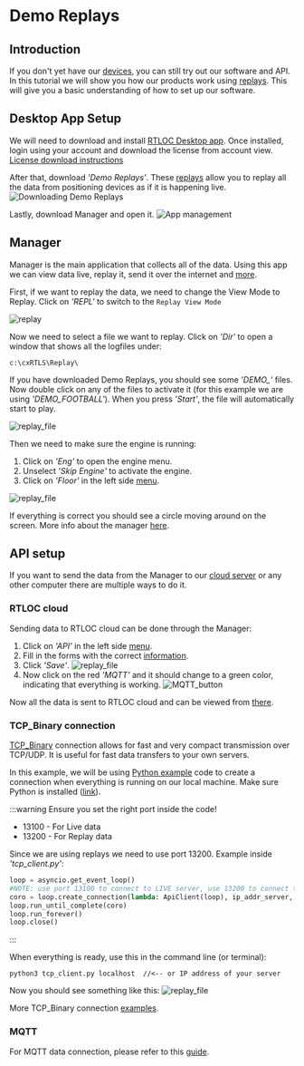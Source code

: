 # Demo Replays

## Introduction
If you don't yet have our [devices](https://rtloc.com/product/), you can still try out our software and API. In this tutorial we will show you how our products work using [replays](../manager/cxRTLS_replay.html#logging). This will give you a basic understanding of how to set up our software.

## Desktop App Setup
We will need to download and install [RTLOC Desktop app](https://app.rtloc.com/download). Once installed, login using your account and download the license from account view. [License download instructions](../hub/license.html)

After that, download _'Demo Replays'_. These [replays](../manager/cxRTLS_replay.html#logging) allow you to replay all the data from positioning devices as if it is happening live. 
![Downloading Demo Replays](../hub/img/demo.jpg)

Lastly, download Manager and open it.
![App management](../hub/img/apps.jpg)

## Manager
Manager is the main application that collects all of the data. Using this app we can view data live, replay it, send it over the internet and [more](../manager/). 

First, if we want to replay the data, we need to change the View Mode to Replay. Click on _'REPL'_ to switch to the `Replay View Mode`

![replay](./img/repl.jpg)

Now we need to select a file we want to replay. Click on _'Dir'_ to open a window that shows all the logfiles under:
```
c:\cxRTLS\Replay\
```
If you have downloaded Demo Replays, you should see some *'DEMO_'* files. Now double click on any of the files to activate it (for this example we are using _'DEMO_FOOTBALL'_). When you press _'Start'_, the file will automatically start to play.

![replay_file](./img/dir.jpg)

Then we need to make sure the engine is running:
1. Click on _'Eng'_ to open the engine menu.
2. Unselect _'Skip Engine'_ to activate the engine.
3. Click on _'Floor'_ in the left side [menu](../manager/cxRTLS_layout.html#menu).

![replay_file](./img/in_action.jpg)

If everything is correct you should see a circle moving around on the screen. More info about the manager [here](../manager/). 

## API setup

If you want to send the data from the Manager to our [cloud server](https://app.rtloc.com/) or any other computer there are multiple ways to do it.

### RTLOC cloud

Sending data to RTLOC cloud can be done through the Manager:
1. Click on _'API'_ in the left side [menu](../manager/cxRTLS_layout.html#menu).
2. Fill in the forms with the correct [information](https://app.rtloc.com/settings/connection).
3. Click _'Save'_.
![replay_file](./img/manager_api.jpg)
4. Now click on the red _'MQTT'_ and it should change to a green color, indicating that everything is working.
![MQTT_button](./img/MQTT_button.jpg)

Now all the data is sent to RTLOC cloud and can be viewed from [there](https://app.rtloc.com/).

### TCP_Binary connection

[TCP_Binary](/api/api_application.html) connection allows for fast and very compact transmission over TCP/UDP. It is useful for fast data transfers to your own servers.

In this example, we will be using [Python example](https://github.com/RT-LOC/API-examples/tree/master/Data%20API/TCP_binary/Python) code to create a connection when everything is running on our local machine. Make sure Python is installed ([link](https://www.python.org/downloads/)). 

:::warning
  Ensure you set the right port inside the code!
* 13100 - For Live data
* 13200 - For Replay data

Since we are using replays we need to use port 13200. Example inside _'tcp_client.py'_:
``` py
loop = asyncio.get_event_loop()
#NOTE: use port 13100 to connect to LIVE server, use 13200 to connect to REPLAY server.
coro = loop.create_connection(lambda: ApiClient(loop), ip_addr_server, 13200)
loop.run_until_complete(coro)
loop.run_forever()
loop.close()
```

:::

When everything is ready, use this in the command line (or terminal):
```
python3 tcp_client.py localhost  //<-- or IP address of your server
```

Now you should see something like this:
![replay_file](./img/console.jpg)

More TCP_Binary connection [examples](https://github.com/RT-LOC/API-examples/tree/master/Data%20API/TCP_binary).

### MQTT

For MQTT data connection, please refer to this [guide](/api/api_conns.html#_2-mqtt-data-connection).

